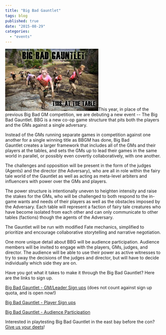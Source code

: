 ```yaml
---
title: "Big Bad Gauntlet"
tags: blog
published: true
date: "2015-08-29"
categories: 
  - "events"
---
```


[![Big Bad Gauntlet_02](/images/Big-Bad-Gauntlet_02-300x200.jpg)](http://www.bigbadcon.com/wp-content/uploads/2015/08/Big-Bad-Gauntlet_02.jpg)This year, in place of the previous Big Bad GM competition, we are debuting a new event -- The Big Bad Gauntlet. BBG is a new co-op game structure that pits both the players and the GMs against a single adversary.

Instead of the GMs running separate games in competition against one another for a single winning title as BBGM has done, Big Bad Gauntlet creates a larger framework that includes all of the GMs and their players at the tables, and sets the GMs up to lead their games in the same world in parallel, or possibly even covertly collaboratively, with one another.

The challenges and opposition will be present in the form of the judges (Agents) and the director (the Adversary), who are all in role within the fairy tale world of the Gauntlet as well as acting as meta-level arbiters and influencers with power over the GMs and players.

The power structure is intentionally uneven to heighten intensity and raise the stakes for the GMs, who will be challenged to both respond to the in-game wants and needs of their players as well as the obstacles imposed by the Adversary. Each table will represent a faction of fairy tale creatures who have become isolated from each other and can only communicate to other tables (factions) though the agents of the Adversary.

The Gauntlet will be run with modified Fate mechanics, simplified to prioritize and encourage collaborative storytelling and narrative negotiation.

One more unique detail about BBG will be audience participation. Audience members will be invited to engage with the players, GMs, judges, and director. The audience will be able to use their power as active witnesses to try to sway the decisions of the judges and director, but will have to decide individually which side they are on.

Have you got what it takes to make it through the Big Bad Gauntlet? Here are the links to sign up.

[Big Bad Gauntlet - GM/Leader Sign ups](http://www.bigbadcon.com/events/big-bad-gauntlet-gmleader-sign-ups-2/ "Big Bad Gauntlet - GM/Leader Sign ups") (does not count against sign up quota, and is open now!)

[Big Bad Gauntlet - Player Sign ups](http://www.bigbadcon.com/events/big-bad-gauntlet-player-sign-ups/ "Big Bad Gauntlet - Player Sign ups")

[Big Bad Gauntlet - Audience Participation](http://www.bigbadcon.com/events/big-bad-gauntlet-audience-participation/ "Big Bad Gauntlet - Audience Participation")

Interested in playtesting Big Bad Gauntlet in the east bay before the con? [Give us your deets](https://doodle.com/hwnikka64uyccgbv)!
